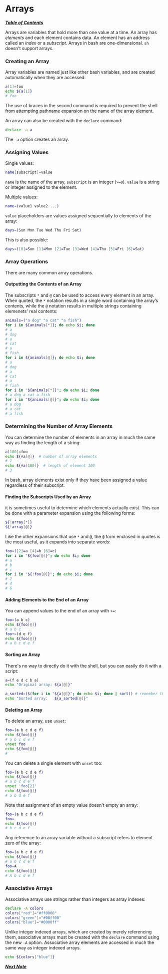 # Arrays

[***Table of Contents***](./00-contents.md)

Arrays are variables that hold more than one value at a time. An array has
*elements* and each element contains data. An element has an address called an
*index* or a *subscript*. Arrays in bash are one-dimensional. `sh` doesn't
support arrays.

### Creating an Array

Array variables are named just like other bash variables, and are created
automatically when they are accessed:

```bash
a[1]=foo
echo ${a[1]}
# foo
```

The use of braces in the second command is required to prevent the shell from
attempting pathname expansion on the name of the array element.

An array can also be created with the `declare` command:

```bash
declare -a a
```

The `-a` option creates an array.

### Assigning Values

Single values:

```bash
name[subscript]=value
```

`name` is the name of the array, `subscript` is an integer (`>=0`). `value` is
a string or integer assigned to the element.

Multiple values:

```bash
name=(value1 value2 ...)
```

`value` placeholders are values assigned sequentially to elements of the array:

```bash
days=(Sun Mon Tue Wed Thu Fri Sat)
```

This is also possible:

```bash
days=([0]=Sun [1]=Mon [2]=Tue [3]=Wed [4]=Thu [5]=Fri [6]=Sat)
```

### Array Operations

There are many common array operations.

#### Outputting the Contents of an Array

The subscripts `*` and `@` can be used to access every element in an array.
When quoted, the `*` notation results in a single word containing the array’s
contents, while the `@` notation results in multiple strings containing
elemenets' real contents:

```bash
animals=("a dog" "a cat" "a fish")
for i in ${animals[*]}; do echo $i; done
# a 
# dog 
# a 
# cat 
# a 
# fish
for i in ${animals[@]}; do echo $i; done
# a 
# dog 
# a 
# cat 
# a 
# fish
for i in "${animals[*]}"; do echo $i; done
# a dog a cat a fish
for i in "${animals[@]}"; do echo $i; done
# a dog 
# a cat 
# a fish
```

### Determining the Number of Array Elements

You can determine the number of elements in an array in much the same way as
finding the length of a string:

```bash
a[100]=foo
echo ${#a[@]}  # number of array elements
# 1
echo ${#a[100]}  # length of element 100
# 3
```

In bash, array elements exist only if they have been assigned a value
regardless of their subscript.

#### Finding the Subscripts Used by an Array

it is sometimes useful to determine which elements actually exist. This can be
done with a parameter expansion using the following forms:

```bash
${!array[*]}
${!array[@]}
```

Like the other expansions that use `*` and `@`, the `@` form enclosed in quotes
is the most useful, as it expands into separate words:

```bash
foo=([2]=a [4]=b [6]=c)
for i in "${foo[@]}"; do echo $i; done
# a
# b
# c
for i in "${!foo[@]}"; do echo $i; done
# 2
# 4
# 6
```

#### Adding Elements to the End of an Array

You can append values to the end of an array with `+=`:

```bash
foo=(a b c)
echo ${foo[@]}
# a b c
foo+=(d e f)
echo ${foo[@]}
# a b c d e f
```

#### Sorting an Array

There's no way to directly do it with the shell, but you can easily do it with
a script:

```bash
a=(f e d c b a) 
echo "Original array: ${a[@]}" 

a_sorted=($(for i in "${a[@]}"; do echo $i; done | sort)) # remember this
echo "Sorted array:   ${a_sorted[@]}"
```

#### Deleting an Array

To delete an array, use `unset`:

```bash
foo=(a b c d e f)
echo ${foo[@]}
# a b c d e f
unset foo
echo ${foo[@]}
# 
```

You can delete a single element with `unset` too:

```bash
foo=(a b c d e f)
echo ${foo[@]}
# a b c d e f
unset 'foo[2]'
echo ${foo[@]} 
# a b d e f
```

Note that assignment of an empty value doesn't empty an array:

```bash
foo=(a b c d e f)
foo=
echo ${foo[@]}
# b c d e f
```

Any reference to an array variable without a subscript refers to element zero
of the array:

```bash
foo=(a b c d e f)
echo ${foo[@]}
# a b c d e f
foo=A
echo ${foo[@]}
# A b c d e f
```

### Associative Arrays

Associative arrays use strings rather than integers as array indexes:

```bash
declare -A colors
colors["red"]="#ff0000"
colors["green"]="#00ff00"
colors["blue"]="#0000ff"
```

Unlike integer indexed arrays, which are created by merely referencing them,
associative arrays must be created with the `declare` command using the new
`-A` option. Associative array elements are accessed in much the same way as
integer indexed arrays. 

```bash
echo ${colors["blue"]}
```

[***Next Note***](./13-exotica.md)

